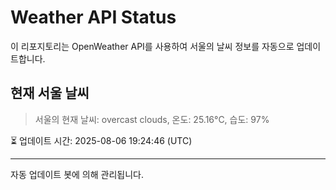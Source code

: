
# Weather API Status

이 리포지토리는 OpenWeather API를 사용하여 서울의 날씨 정보를 자동으로 업데이트합니다.

## 현재 서울 날씨
> 서울의 현재 날씨: overcast clouds, 온도: 25.16°C, 습도: 97%

⏳ 업데이트 시간: 2025-08-06 19:24:46 (UTC)

---
자동 업데이트 봇에 의해 관리됩니다.
